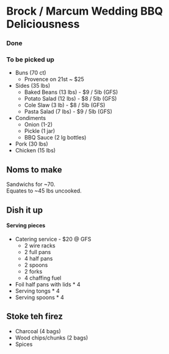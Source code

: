 Brock / Marcum Wedding BBQ Deliciousness
========================================

### Done

### To be picked up
- Buns (70 ct) 
    - Provence on 21st ~ $25
- Sides (35 lbs)
    - Baked Beans (13 lbs) - $9 / 5lb (GFS)
    - Potato Salad (12 lbs) - $8 / 5lb (GFS)
    - Cole Slaw (3 lb) - $8 / 5lb (GFS)
    - Pasta Salad (7 lbs) - $9 / 5lb (GFS)
- Condiments 
    - Onion (1-2) 
    - Pickle (1 jar) 
    - BBQ Sauce (2 lg bottles)
- Pork (30 lbs) 
- Chicken (15 lbs) 

## Noms to make
Sandwichs for ~70.  
Equates to ~45 lbs uncooked.  

## Dish it up
#### Serving pieces
- Catering service - $20 @ GFS
    - 2 wire racks
    - 2 full pans
    - 4 half pans
    - 2 spoons
    - 2 forks
    - 4 chaffing fuel
- Foil half pans with lids * 4
- Serving tongs * 4
- Serving spoons * 4

## Stoke teh firez
- Charcoal (4 bags)
- Wood chips/chunks (2 bags)
- Spices 
